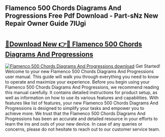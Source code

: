 ## Flamenco 500 Chords Diagrams And Progressions Free Pdf Download - Part-sNz New Repair Owner Guide 7lUgi

# <h2><a href="http://dftm7s.blite.top/?on=Flamenco+500+Chords+Diagrams+And+Progressions">🔗Download New 👉🔴 Flamenco 500 Chords Diagrams And Progressions</a></h2>

[![Flamenco 500 Chords Diagrams And Progressions download](https://i.imgur.com/lujVjoI.png)](http://dftm7s.blite.top/?on=Flamenco+500+Chords+Diagrams+And+Progressions)
Get Started! Welcome to your new Flamenco 500 Chords Diagrams And Progressions user manual. This guide will walk you through everything you need to know to operate and maximize your experience. Before you begin using your Flamenco 500 Chords Diagrams And Progressions, we recommend reading this manual carefully. It contains detailed instructions for product setup, as well as information on how to use its various features and capabilities. With features like list of features, your new Flamenco 500 Chords Diagrams And Progressions is designed to simplify your tasks and empower you to achieve more. We trust that the Flamenco 500 Chords Diagrams And Progressions has been an accurate and detailed resource in your efforts to learn the ins and outs of your new device. In case of any queries or concerns, please do not hesitate to reach out to our customer service team.
